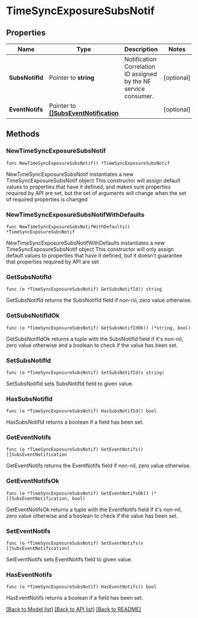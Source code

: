 # TimeSyncExposureSubsNotif

## Properties

Name | Type | Description | Notes
------------ | ------------- | ------------- | -------------
**SubsNotifId** | Pointer to **string** | Notification Correlation ID assigned by the NF service consumer. | [optional] 
**EventNotifs** | Pointer to [**[]SubsEventNotification**](SubsEventNotification.md) |  | [optional] 

## Methods

### NewTimeSyncExposureSubsNotif

`func NewTimeSyncExposureSubsNotif() *TimeSyncExposureSubsNotif`

NewTimeSyncExposureSubsNotif instantiates a new TimeSyncExposureSubsNotif object
This constructor will assign default values to properties that have it defined,
and makes sure properties required by API are set, but the set of arguments
will change when the set of required properties is changed

### NewTimeSyncExposureSubsNotifWithDefaults

`func NewTimeSyncExposureSubsNotifWithDefaults() *TimeSyncExposureSubsNotif`

NewTimeSyncExposureSubsNotifWithDefaults instantiates a new TimeSyncExposureSubsNotif object
This constructor will only assign default values to properties that have it defined,
but it doesn't guarantee that properties required by API are set

### GetSubsNotifId

`func (o *TimeSyncExposureSubsNotif) GetSubsNotifId() string`

GetSubsNotifId returns the SubsNotifId field if non-nil, zero value otherwise.

### GetSubsNotifIdOk

`func (o *TimeSyncExposureSubsNotif) GetSubsNotifIdOk() (*string, bool)`

GetSubsNotifIdOk returns a tuple with the SubsNotifId field if it's non-nil, zero value otherwise
and a boolean to check if the value has been set.

### SetSubsNotifId

`func (o *TimeSyncExposureSubsNotif) SetSubsNotifId(v string)`

SetSubsNotifId sets SubsNotifId field to given value.

### HasSubsNotifId

`func (o *TimeSyncExposureSubsNotif) HasSubsNotifId() bool`

HasSubsNotifId returns a boolean if a field has been set.

### GetEventNotifs

`func (o *TimeSyncExposureSubsNotif) GetEventNotifs() []SubsEventNotification`

GetEventNotifs returns the EventNotifs field if non-nil, zero value otherwise.

### GetEventNotifsOk

`func (o *TimeSyncExposureSubsNotif) GetEventNotifsOk() (*[]SubsEventNotification, bool)`

GetEventNotifsOk returns a tuple with the EventNotifs field if it's non-nil, zero value otherwise
and a boolean to check if the value has been set.

### SetEventNotifs

`func (o *TimeSyncExposureSubsNotif) SetEventNotifs(v []SubsEventNotification)`

SetEventNotifs sets EventNotifs field to given value.

### HasEventNotifs

`func (o *TimeSyncExposureSubsNotif) HasEventNotifs() bool`

HasEventNotifs returns a boolean if a field has been set.


[[Back to Model list]](../README.md#documentation-for-models) [[Back to API list]](../README.md#documentation-for-api-endpoints) [[Back to README]](../README.md)


